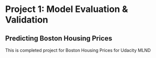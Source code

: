 # Project 1: Model Evaluation & Validation
## Predicting Boston Housing Prices

This is completed project for Boston Housing Prices for Udacity MLND
